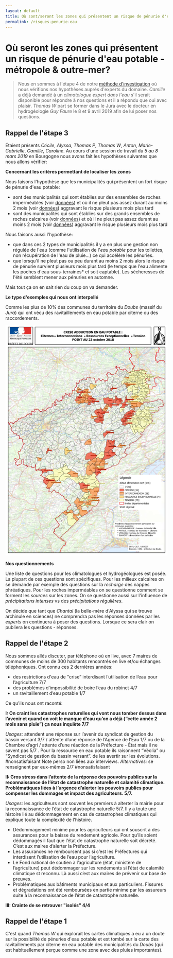 ```yaml
---
layout: default
title: Où sont/seront les zones qui présentent un risque de pénurie d'eau potable?
permalink: /risques-penurie-eau
---
```


# Où seront les zones qui présentent un risque de pénurie d'eau potable - métropole & outre-mer? 

> Nous en sommes à l'étape 4 de notre [méthode d'investigation](../methode) où nous vérifions nos hypothèses auprès d'experts du domaine. *Camille* a déjà demandé à un *climatologue expert dans l'eau* s'il serait disponible pour répondre à nos questions et il a répondu que oui avec plaisir. *Thomas W* part se former dans le Jura avec le docteur en hydrogéologie *Guy Faure* le 8 et 9 avril 2019 afin de lui poser nos questions. 

Rappel de l'étape 3
---

Étaient présents *Cécile*, *Alyssa*, *Thomas P*, *Thomas W*, *Anton*, *Marie-Gabrielle*, *Camille*, *Caroline*.
Au cours d'une session de travail du *5 au 8 mars 2019* en Bourgogne nous avons fait les hypothèses suivantes que nous allons vérifier: 

**Concernant les critères permettant de localiser les zones**

Nous faisons l'hypothèse que les municipalités qui présentent un fort risque de pénurie d'eau potable:

* sont des municipalités qui sont établies sur des ensembles de roches imperméables (voir [données](../donnees)) et où il ne pleut pas assez durant au moins 2 mois (voir [données](../donnees)) aggravant le risque plusieurs mois plus tard
* sont des municpalités qui sont établies sur des grands ensembles de roches calcaires (voir [données](../donnees)) et où il ne pleut pas assez durant au moins 2 mois (voir [données](../donnees)) aggravant le risque plusieurs mois plus tard

Nous faisons aussi l'hypothèse:
* que dans ces 2 types de municipalités il y a en plus une gestion non régulée de l'eau (comme l'utilisation de l'*eau potable* pour les toilettes, non récupération de l'eau de pluie...) ce qui accélère les pénuries. 
* que lorsqu'il ne pleut pas ou peu durant au moins 2 mois alors le risque de pénurie survient plusieurs mois plus tard (le temps que l'eau alimente les poches d'eau sous-terraines* et soit captable). Les sécheresses de l'été semblent mener aux pénuries en automne.

Mais tout ça on en sait rien du coup on va demander.

**Le type d'exemples qui nous ont interpellé**

Comme les plus de 10% des communes du territoire du *Doubs* (massif du *Jura*) qui ont vécu des ravitaillements en eau potable par citerne ou des raccordements. 

![Pénuries dans le Doubs](../pages/images/cartepenuries.png)

**Nos questionnements**

Une liste de questions pour les climatologues et hydrogéologues est posée. La plupart de ces questions sont spécifiques. Pour les milieux calcaires on se demande par exemple des questions sur la *recharge* des nappes phréatiques. Pour les roches imperméables on se questionne comment se forment les *sources* sur les zones. On se questionne aussi sur l'influence de *précipitations intenses* vs des *précipitations régulières*. 

On décide que tant que *Chantal* (la belle-mère d'Alyssa qui se trouve archinule en sciences) ne comprendra pas les réponses données par les *experts* on continuera à poser des questions. Lorsque ce sera clair on publiera les questions - réponses.


Rappel de l'étape 2
---

Nous sommes allés discuter, par téléphone où en live, avec 7 maires de communes de moins de 300 habitants rencontrés en live et/ou échanges téléphoniques. Ont connu ces 2 dernières années:

- des restrictions d'eau de "crise” interdisant l’utilisation de l’eau pour l’agriculture  7/7
- des problèmes d’impossibilité de boire l’eau du robinet  4/7
- un ravitaillement d’eau potable 1/7

Ce qu'ils nous ont raconté: 

**I: On craint les catastrophes naturelles qui vont nous tomber dessus dans l’avenir et quand on voit le manque d’eau qu’on a déjà (“cette année 2 mois sans pluie”) ça nous inquiète 7/7**

*Usages:* attendent une réponse sur l’avenir du syndicat de gestion du bassin versant 3/7 / attente d’une réponse de l’Agence de l’Eau 1/7 ou de la Chambre d’agri / attente d’une réaction de la Préfecture - État mais il ne savent pas 5/7 .  Pour la ressource en eau potable ils raisonnent “Véolia”  ou “Syndicat de gestion du bassin versant”.  de les avertir sur les évolutions. #nonsatisfaisant Note perso non liées aux interviews.
*Alternatives:* se renseignent par eux-mêmes 2/7 #nonsatisfaisant

**II: Gros stress dans l’attente de la réponse des pouvoirs publics sur la reconnaissance de l’état de catastrophe naturelle et calamité climatique. Problématiques liées à l’urgence d’alerter les pouvoirs publics pour compenser les dommages et impact des agriculteurs. 5/7.**

*Usages:* les agriculteurs sont souvent les premiers à alterter la mairie pour la reconnaissance de l’état de catastrophe naturelle 5/7. Il y a toute une histoire lié au dédommagement en cas de catastrophes climatiques qui explique toute la complexité de l’histoire.

* Dédommagement minime pour les agriculteurs qui ont souscrit à des assurances pour la baisse du rendement agricole. Pour qu’ils soient dédommagés il faut que l’état de catastrophe naturelle soit décrété. C’est aux maires d’alerter la Préfecture. 
* Les assurances ne remboursent pas si c’est les Préfectures qui interdisent l’utilisation de l’eau pour l’agriculture. 
* Le Fond national de soutien à l’agriculture (état, ministère de l’agriculture) peut dédommager sur les rendements si l’état de calamité climatique st reconnu. Là aussi c’est aux maires de prévenir sur base de preuves.
* Problématiques aux bâtiments municipaux et aux particuliers. Fissures et dégradations ont été remboursées en partie minime par les assureurs suite à la reconnaissance de l’état de catastrophe naturelle.

**III: Crainte de se retrouver "isolés" 4/4**


Rappel de l'étape 1
---

C'est quand *Thomas W* qui explorait les cartes climatiques a eu a un doute sur la possibilité de pénuries d'eau potable et est tombé sur la carte des ravitaillements par citerne en eau potable des municipalités du *Doubs* (qui est habituellement perçue comme une zone avec des pluies importantes). 
